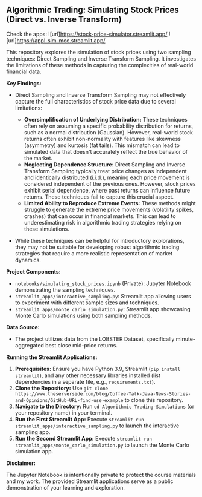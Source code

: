 ## Algorithmic Trading: Simulating Stock Prices (Direct vs. Inverse Transform)

Check the apps:
![url]https://stock-price-simulator.streamlit.app/
![url]https://appl-sim-mcc.streamlit.app/


This repository explores the simulation of stock prices using two sampling techniques: Direct Sampling and Inverse Transform Sampling. It investigates the limitations of these methods in capturing the complexities of real-world financial data.

**Key Findings:**

* Direct Sampling and Inverse Transform Sampling may not effectively capture the full characteristics of stock price data due to several limitations:
    * **Oversimplification of Underlying Distribution:** These techniques often rely on assuming a specific probability distribution for returns, such as a normal distribution (Gaussian). However, real-world stock returns often exhibit non-normality with features like skewness (asymmetry) and kurtosis (fat tails). This mismatch can lead to simulated data that doesn't accurately reflect the true behavior of the market.
    * **Neglecting Dependence Structure:** Direct Sampling and Inverse Transform Sampling typically treat price changes as independent and identically distributed (i.i.d.), meaning each price movement is considered independent of the previous ones. However, stock prices exhibit serial dependence, where past returns can influence future returns. These techniques fail to capture this crucial aspect.
    * **Limited Ability to Reproduce Extreme Events:** These methods might struggle to generate the extreme price movements (volatility spikes, crashes) that can occur in financial markets. This can lead to underestimating risk in algorithmic trading strategies relying on these simulations.

* While these techniques can be helpful for introductory explorations, they may not be suitable for developing robust algorithmic trading strategies that require a more realistic representation of market dynamics.

**Project Components:**

* `notebooks/simulating_stock_prices.ipynb` (Private): Jupyter Notebook demonstrating the sampling techniques.
* `streamlit_apps/interactive_sampling.py`: Streamlit app allowing users to experiment with different sample sizes and techniques.
* `streamlit_apps/monte_carlo_simulation.py`: Streamlit app showcasing Monte Carlo simulations using both sampling methods.

**Data Source:**

* The project utilizes data from the LOBSTER Dataset, specifically minute-aggregated best close mid-price returns.

**Running the Streamlit Applications:**

1. **Prerequisites:** Ensure you have Python 3.9, Streamlit (`pip install streamlit`), and any other necessary libraries installed (list dependencies in a separate file, e.g., `requirements.txt`).
2. **Clone the Repository:** Use `git clone https://www.theserverside.com/blog/Coffee-Talk-Java-News-Stories-and-Opinions/GitHub-URL-find-use-example` to clone this repository.
3. **Navigate to the Directory:** Run `cd Algorithmic-Trading-Simulations` (or your repository name) in your terminal.
4. **Run the First Streamlit App:** Execute `streamlit run streamlit_apps/interactive_sampling.py` to launch the interactive sampling app.
5. **Run the Second Streamlit App:** Execute `streamlit run streamlit_apps/monte_carlo_simulation.py` to launch the Monte Carlo simulation app.

**Disclaimer:**

The Jupyter Notebook is intentionally private to protect the course materials and my work. The provided Streamlit applications serve as a public demonstration of your learning and exploration.
